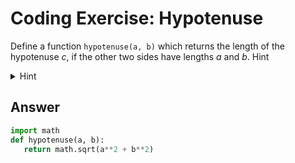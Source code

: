 # Coding Exercise: Hypotenuse

Define a function `hypotenuse(a, b)` which returns the length of the hypotenuse *c*, if the other two sides have lengths *a* and *b*. Hint
<details>
   <summary>
      Hint
   </summary>
   
   ![image](https://github.com/ansilmbabl/CS-circle-python/assets/86063895/50f3063c-d08f-4d22-80f4-2c4f87878635)

</details>

## Answer
```python
import math
def hypotenuse(a, b):
   return math.sqrt(a**2 + b**2)
